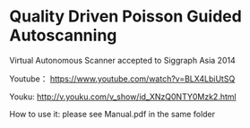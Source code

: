 ﻿Quality Driven Poisson Guided Autoscanning
==========================================

Virtual Autonomous Scanner accepted to Siggraph Asia 2014

Youtube： https://www.youtube.com/watch?v=BLX4LbiUtSQ

Youku: http://v.youku.com/v_show/id_XNzQ0NTY0Mzk2.html

How to use it: please see Manual.pdf in the same folder
